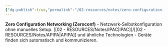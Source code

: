```yaml
---
{"dg-publish":true,"permalink":"/02-resources/notes/zero-configuration-networking/","tags":["netzwerk/automatisch","konfiguration/null"],"noteIcon":"","updated":"2025-08-28T20:50:30.000+02:00"}
---
```



**Zero Configuration Networking (Zeroconf)** - Netzwerk-Selbstkonfiguration ohne manuelles Setup.
[[02 - RESOURCES/Notes/IPAC\|IPAC]]/[[02 - RESOURCES/Notes/APIPA\|APIPA]] und ähnliche Technologien - Geräte finden sich automatisch und kommunizieren.